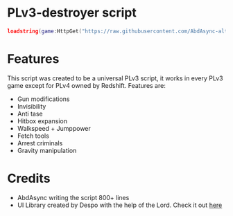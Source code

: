 # PLv3-destroyer script
```lua
loadstring(game:HttpGet("https://raw.githubusercontent.com/AbdAsync-alt/PLv3/refs/heads/main/main.lua"))();
```

# Features
This script was created to be a universal PLv3 script, it works in every PLv3 game except for PLv4 owned by Redshift. Features are:
- Gun modifications
- Invisibility
- Anti tase
- Hitbox expansion
- Walkspeed + Jumppower
- Fetch tools
- Arrest criminals
- Gravity manipulation

# Credits
- AbdAsync writing the script 800+ lines
- UI Library created by Despo with the help of the Lord. Check it out [here](https://github.com/depthso/Dear-ReGui)


